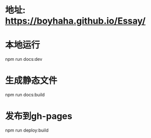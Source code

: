 # 地址: https://boyhaha.github.io/Essay/

# 本地运行
npm run docs:dev

# 生成静态文件
npm run docs:build

# 发布到gh-pages
npm run deploy:build